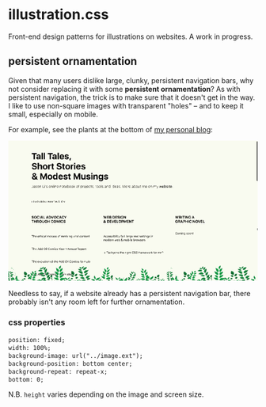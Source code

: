 # illustration.css

Front-end design patterns for illustrations on websites. A work in progress.

## persistent ornamentation

Given that many users dislike large, clunky, persistent navigation bars, why not consider replacing it with some **persistent ornamentation**? As with persistent navigation, the trick is to make sure that it doesn't get in the way. I like to use non-square images with transparent "holes" – and to keep it small, especially on mobile.

For example, see the plants at the bottom of [my personal blog](http://notebook.hongkonggong.com):

![Screenshot from notebook.hongkonggong.com](screenshots/persistent-ornamentation.gif)

Needless to say, if a website already has a persistent navigation bar, there probably isn't any room left for further ornamentation.

### css properties

```
position: fixed;
width: 100%;
background-image: url("../image.ext");
background-position: bottom center;
background-repeat: repeat-x;
bottom: 0;
```

N.B. `height` varies depending on the image and screen size.